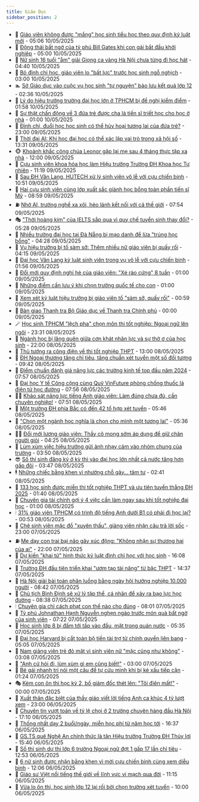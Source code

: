 ```yaml
---
title: Giáo Dục
sidebar_position: 2
---
```


<!-- dantri-giao-duc:START -->
- 🤡 [Giáo viên không được &quot;mắng&quot; học sinh tiểu học theo quy định kỷ luật mới](https://dantri.com.vn/giao-duc/giao-vien-khong-duoc-mang-hoc-sinh-tieu-hoc-theo-quy-dinh-ky-luat-moi-20250510113556074.htm) - 05:06 10/05/2025
- 🗽 [Động thái bất ngờ của tỷ phú Bill Gates khi con gái bắt đầu khởi nghiệp](https://dantri.com.vn/giao-duc/dong-thai-bat-ngo-cua-ty-phu-bill-gates-khi-con-gai-bat-dau-khoi-nghiep-20250508181128228.htm) - 05:00 10/05/2025
- 🚦 [Nữ sinh 16 tuổi &quot;ẵm&quot; giải Giọng ca vàng Hà Nội chưa từng đi học hát](https://dantri.com.vn/giao-duc/nu-sinh-16-tuoi-am-giai-giong-ca-vang-ha-noi-chua-tung-di-hoc-hat-20250509231422733.htm) - 04:40 10/05/2025
- 🌋 [Bỏ đình chỉ học, giáo viên lo &quot;bất lực&quot; trước học sinh ngỗ nghịch](https://dantri.com.vn/giao-duc/bo-dinh-chi-hoc-giao-vien-lo-bat-luc-truoc-hoc-sinh-ngo-nghich-20250509213547976.htm) - 03:00 10/05/2025
- 🏊 [Sở Giáo dục vào cuộc vụ học sinh &quot;tự nguyện&quot; bảo lưu kết quả lớp 12](https://dantri.com.vn/giao-duc/so-giao-duc-vao-cuoc-vu-hoc-sinh-tu-nguyen-bao-luu-ket-qua-lop-12-20250509183022403.htm) - 02:36 10/05/2025
- 🎃 [Lý do hiệu trưởng trường đại học lớn ở TPHCM bị đề nghị kiểm điểm](https://dantri.com.vn/giao-duc/ly-do-hieu-truong-truong-dai-hoc-lon-o-tphcm-bi-de-nghi-kiem-diem-20250510085420698.htm) - 01:58 10/05/2025
- 💄 [Sự thật chấn động về 3 đứa trẻ được cha là tiến sĩ triết học cho học ở nhà](https://dantri.com.vn/giao-duc/su-that-chan-dong-ve-3-dua-tre-duoc-cha-la-tien-si-triet-hoc-cho-hoc-o-nha-20250509135738173.htm) - 01:00 10/05/2025
- 🦅 [Đình chỉ, đuổi học học sinh có thể hủy hoại tương lai của đứa trẻ?](https://dantri.com.vn/giao-duc/dinh-chi-duoi-hoc-hoc-sinh-co-the-huy-hoai-tuong-lai-cua-dua-tre-20250509143650200.htm) - 23:00 09/05/2025
- 🚦 [Thời đại AI: Khi học đại học có thể xác lập vai trò trong xã hội số](https://dantri.com.vn/giao-duc/thoi-dai-ai-khi-hoc-dai-hoc-co-the-xac-lap-vai-tro-trong-xa-hoi-so-20250509201212643.htm) - 13:31 09/05/2025
- 🐵 [Khoảnh khắc công chúa Leonor gặp lại mẹ sau 4 tháng thực tập xa nhà](https://dantri.com.vn/giao-duc/khoanh-khac-cong-chua-leonor-gap-lai-me-sau-4-thang-thuc-tap-xa-nha-20250507224233119.htm) - 12:00 09/05/2025
- 🐘 [Cựu sinh viên khoa hóa học làm Hiệu trưởng Trường ĐH Khoa học Tự nhiên](https://dantri.com.vn/giao-duc/cuu-sinh-vien-khoa-hoa-hoc-lam-hieu-truong-truong-dh-khoa-hoc-tu-nhien-20250509180522431.htm) - 11:19 09/05/2025
- 🦏 [Sau ĐH Văn Lang, HUTECH xử lý sinh viên vô lễ với cựu chiến binh](https://dantri.com.vn/giao-duc/sau-dh-van-lang-hutech-xu-ly-sinh-vien-vo-le-voi-cuu-chien-binh-20250509145353145.htm) - 10:51 09/05/2025
- 💼 [Hai cựu sinh viên cùng lớp xuất sắc giành học bổng toàn phần tiến sĩ Mỹ](https://dantri.com.vn/giao-duc/hai-cuu-sinh-vien-cung-lop-xuat-sac-gianh-hoc-bong-toan-phan-tien-si-my-20250509155442156.htm) - 08:59 09/05/2025
- ⛽️ [Nhờ AI, trường nghề xa xôi, hẻo lánh kết nối với cả thế giới](https://dantri.com.vn/giao-duc/nho-ai-truong-nghe-xa-xoi-heo-lanh-ket-noi-voi-ca-the-gioi-20250509131922498.htm) - 07:54 09/05/2025
- 🎭 [&quot;Thời hoàng kim&quot; của IELTS sắp qua vì quy chế tuyển sinh thay đổi?](https://dantri.com.vn/giao-duc/thoi-hoang-kim-cua-ielts-sap-qua-vi-quy-che-tuyen-sinh-thay-doi-20250509120755930.htm) - 05:28 09/05/2025
- 🎃 [Nhiều trường đại học tại Đà Nẵng bị mạo danh để lừa &quot;trúng học bổng&quot;](https://dantri.com.vn/giao-duc/nhieu-truong-dai-hoc-tai-da-nang-bi-mao-danh-de-lua-trung-hoc-bong-20250509104334434.htm) - 04:28 09/05/2025
- 🚀 [Vụ hiệu trưởng bị tố sàm sỡ: Thêm nhiều nữ giáo viên bị quấy rối](https://dantri.com.vn/giao-duc/vu-hieu-truong-bi-to-sam-so-them-nhieu-nu-giao-vien-bi-quay-roi-20250509100058545.htm) - 04:15 09/05/2025
- 👀 [Đại học Văn Lang kỷ luật sinh viên trong vụ vô lễ với cựu chiến binh](https://dantri.com.vn/giao-duc/dai-hoc-van-lang-ky-luat-sinh-vien-trong-vu-vo-le-voi-cuu-chien-binh-20250509085456577.htm) - 01:56 09/05/2025
- 🌝 [Đổi mới quy định nghỉ hè của giáo viên: &quot;Xé rào cứng&quot; 8 tuần](https://dantri.com.vn/giao-duc/doi-moi-quy-dinh-nghi-he-cua-giao-vien-xe-rao-cung-8-tuan-20250509074114673.htm) - 01:00 09/05/2025
- 🤗 [Những điểm cần lưu ý khi chọn trường quốc tế cho con](https://dantri.com.vn/giao-duc/nhung-diem-can-luu-y-khi-chon-truong-quoc-te-cho-con-20250508171544739.htm) - 01:00 09/05/2025
- 🦄 [Xem xét kỷ luật hiệu trưởng bị giáo viên tố &quot;sàm sỡ, quấy rối&quot;](https://dantri.com.vn/giao-duc/xem-xet-ky-luat-hieu-truong-bi-giao-vien-to-sam-so-quay-roi-20250508194121113.htm) - 00:59 09/05/2025
- 🦍 [Bàn giao Thanh tra Bộ Giáo dục về Thanh tra Chính phủ](https://dantri.com.vn/giao-duc/ban-giao-thanh-tra-bo-giao-duc-ve-thanh-tra-chinh-phu-20250509004059995.htm) - 00:00 09/05/2025
- 🪄 [Học sinh TPHCM &quot;lệch pha&quot; chọn môn thi tốt nghiệp: Ngoại ngữ lên ngôi](https://dantri.com.vn/giao-duc/hoc-sinh-tphcm-lech-pha-chon-mon-thi-tot-nghiep-ngoai-ngu-len-ngoi-20250509061928205.htm) - 23:31 08/05/2025
- 🦆 [Ngành học bị lãng quên giữa cơn khát nhân lực và sự thờ ơ của học sinh](https://dantri.com.vn/giao-duc/nganh-hoc-bi-lang-quen-giua-con-khat-nhan-luc-va-su-tho-o-cua-hoc-sinh-20250508183247528.htm) - 22:00 08/05/2025
- 🚀 [Thủ tướng ra công điện về thi tốt nghiệp THPT](https://dantri.com.vn/giao-duc/thu-tuong-ra-cong-dien-ve-thi-tot-nghiep-thpt-20250508195516578.htm) - 13:00 08/05/2025
- 🦒 [ĐH Ngoại thương tăng chỉ tiêu, tăng chuẩn xét tuyển một số đối tượng](https://dantri.com.vn/giao-duc/dh-ngoai-thuong-tang-chi-tieu-tang-chuan-xet-tuyen-mot-so-doi-tuong-20250508132213106.htm) - 09:42 08/05/2025
- 🤡 [Điểm chuẩn đánh giá năng lực các trường kinh tế top đầu năm 2024](https://dantri.com.vn/giao-duc/diem-chuan-danh-gia-nang-luc-cac-truong-kinh-te-top-dau-nam-2024-20250508103233046.htm) - 07:57 08/05/2025
- 🤔 [Đại học Y tế Công cộng cùng Quỹ VinFuture phòng chống thuốc lá điện tử học đường](https://dantri.com.vn/giao-duc/dai-hoc-y-te-cong-cong-cung-quy-vinfuture-phong-chong-thuoc-la-dien-tu-hoc-duong-20250508144818127.htm) - 07:56 08/05/2025
- 🧑‍💻 [Khảo sát năng lực tiếng Anh giáo viên: Làm đúng chưa đủ, cần chuyên nghiệp!](https://dantri.com.vn/tam-diem/khao-sat-nang-luc-tieng-anh-giao-vien-lam-dung-chua-du-can-chuyen-nghiep-20250507195644601.htm) - 07:51 08/05/2025
- 🤡 [Một trường ĐH phía Bắc có đến 42 tổ hợp xét tuyển](https://dantri.com.vn/giao-duc/mot-truong-dh-phia-bac-co-den-42-to-hop-xet-tuyen-20250508124330639.htm) - 05:46 08/05/2025
- 🧠 [&quot;Chọn một ngành học nghĩa là chọn cho mình một tương lai&quot;](https://dantri.com.vn/giao-duc/chon-mot-nganh-hoc-nghia-la-chon-cho-minh-mot-tuong-lai-20250508123214507.htm) - 05:36 08/05/2025
- 🧑‍💻 [Đổi mới lương giáo viên: Thầy cô mong sớm áp dụng để giữ chân người giỏi](https://dantri.com.vn/giao-duc/doi-moi-luong-giao-vien-thay-co-mong-som-ap-dung-de-giu-chan-nguoi-gioi-20250508101453860.htm) - 04:25 08/05/2025
- 🧠 [Lùm xùm việc hiệu trưởng gửi ảnh nhạy cảm vào nhóm chung của trường](https://dantri.com.vn/giao-duc/lum-xum-viec-hieu-truong-gui-anh-nhay-cam-vao-nhom-chung-cua-truong-20250508102039709.htm) - 03:50 08/05/2025
- 😎 [Số thí sinh đăng ký ở kỳ thi vào đại học lớn nhất cả nước tăng hơn gấp đôi](https://dantri.com.vn/giao-duc/so-thi-sinh-dang-ky-o-ky-thi-vao-dai-hoc-lon-nhat-ca-nuoc-tang-hon-gap-doi-20250508095531958.htm) - 03:47 08/05/2025
- 🕴 [Những chiếc bằng khen vì nhường chỗ gây… tâm tư](https://dantri.com.vn/giao-duc/nhung-chiec-bang-khen-vi-nhuong-cho-gay-tam-tu-20250508092034800.htm) - 02:41 08/05/2025
- 🧠 [133 học sinh được miễn thi tốt nghiệp THPT và ưu tiên tuyển thẳng ĐH 2025](https://dantri.com.vn/giao-duc/133-hoc-sinh-duoc-mien-thi-tot-nghiep-thpt-va-uu-tien-tuyen-thang-dh-2025-20250507233748360.htm) - 01:40 08/05/2025
- 🚀 [Chuyên gia tài chính gợi ý 4 việc cần làm ngay sau khi tốt nghiệp đại học](https://dantri.com.vn/giao-duc/chuyen-gia-tai-chinh-goi-y-4-viec-can-lam-ngay-sau-khi-tot-nghiep-dai-hoc-20250507153717344.htm) - 01:00 08/05/2025
- 🕯 [31% giáo viên TPHCM có trình độ tiếng Anh dưới B1 có phải đi học lại?](https://dantri.com.vn/giao-duc/31-giao-vien-tphcm-co-trinh-do-tieng-anh-duoi-b1-co-phai-di-hoc-lai-20250507234605141.htm) - 00:53 08/05/2025
- 🧰 [Chê sinh viên mặc đồ &quot;xuyên thấu&quot;, giảng viên nhận câu trả lời sốc](https://dantri.com.vn/giao-duc/che-sinh-vien-mac-do-xuyen-thau-giang-vien-nhan-cau-tra-loi-soc-20250507101251690.htm) - 23:00 07/05/2025
- ⛽️ [Mẹ dạy con trai bại não gây xúc động: &quot;Không nhận sự thương hại của ai&quot;](https://dantri.com.vn/giao-duc/me-day-con-trai-bai-nao-gay-xuc-dong-khong-nhan-su-thuong-hai-cua-ai-20250506125435467.htm) - 22:00 07/05/2025
- 🤖 [Dự kiến &quot;khai tử&quot; hình thức kỷ luật đình chỉ học với học sinh](https://dantri.com.vn/giao-duc/du-kien-khai-tu-hinh-thuc-ky-luat-dinh-chi-hoc-voi-hoc-sinh-20250507225903985.htm) - 16:08 07/05/2025
- 🦍 [Trường ĐH đầu tiên triển khai &quot;ươm tạo tài năng&quot; từ bậc THPT](https://dantri.com.vn/giao-duc/truong-dh-dau-tien-trien-khai-uom-tao-tai-nang-tu-bac-thpt-20250507213652635.htm) - 14:37 07/05/2025
- 🐘 [Hà Nội giải bài toán phân luồng bằng ngày hội hướng nghiệp 10.000 người](https://dantri.com.vn/giao-duc/ha-noi-giai-bai-toan-phan-luong-bang-ngay-hoi-huong-nghiep-10000-nguoi-20250507153744603.htm) - 08:42 07/05/2025
- 🌊 [Chủ tịch Bình Định sẽ xử lý tập thể, cá nhân để xảy ra bạo lực học đường](https://dantri.com.vn/giao-duc/chu-tich-binh-dinh-se-xu-ly-tap-the-ca-nhan-de-xay-ra-bao-luc-hoc-duong-20250507150345110.htm) - 08:38 07/05/2025
- 🕯 [Chuyên gia chỉ cách phạt con thế nào cho đúng](https://dantri.com.vn/giao-duc/chuyen-gia-chi-cach-phat-con-the-nao-cho-dung-20250503220359788.htm) - 08:01 07/05/2025
- 🐎 [Tỷ phú Johnathan Hạnh Nguyễn nghẹn ngào trước món quà bất ngờ của sinh viên](https://dantri.com.vn/giao-duc/ty-phu-johnathan-hanh-nguyen-nghen-ngao-truoc-mon-qua-bat-ngo-cua-sinh-vien-20250507140916293.htm) - 07:22 07/05/2025
- 🐻 [Học sinh lớp 8 bị đấm tới tấp vào đầu, mặt trong quán nước](https://dantri.com.vn/giao-duc/hoc-sinh-lop-8-bi-dam-toi-tap-vao-dau-mat-trong-quan-nuoc-20250507115613502.htm) - 05:35 07/05/2025
- 🐎 [Đại học Harvard bị cắt toàn bộ tiền tài trợ từ chính quyền liên bang](https://dantri.com.vn/giao-duc/dai-hoc-harvard-bi-cat-toan-bo-tien-tai-tro-tu-chinh-quyen-lien-bang-20250507112408058.htm) - 05:05 07/05/2025
- 🫣 [Nam giảng viên trẻ đỏ mặt vì sinh viên nữ &quot;mặc cũng như không&quot;](https://dantri.com.vn/giao-duc/nam-giang-vien-tre-do-mat-vi-sinh-vien-nu-mac-cung-nhu-khong-20250506221854308.htm) - 03:08 07/05/2025
- 🤭 [&quot;Anh cứ hỏi đi, lùm xùm gì em cũng biết!&quot;](https://dantri.com.vn/giao-duc/anh-cu-hoi-di-lum-xum-gi-em-cung-biet-20250502200634894.htm) - 03:00 07/05/2025
- 🥳 [Bé gái nhanh trí nói một câu để tự cứu mình khi bị kẻ xấu tiếp cận](https://dantri.com.vn/giao-duc/be-gai-nhanh-tri-noi-mot-cau-de-tu-cuu-minh-khi-bi-ke-xau-tiep-can-20250506094101249.htm) - 01:24 07/05/2025
- 🎭 [Kèm con ôn thi học kỳ 2, bố giám đốc thét lên: &quot;Tôi điên mất!&quot;](https://dantri.com.vn/giao-duc/kem-con-on-thi-hoc-ky-2-bo-giam-doc-thet-len-toi-dien-mat-20250506093246471.htm) - 00:00 07/05/2025
- 🥸 [Xuất thân đặc biệt của thầy giáo viết lời tiếng Anh ca khúc 4 tỷ lượt xem](https://dantri.com.vn/giao-duc/xuat-than-dac-biet-cua-thay-giao-viet-loi-tieng-anh-ca-khuc-4-ty-luot-xem-20250506162208461.htm) - 23:00 06/05/2025
- 🦣 [Chuyên tin vượt toán về tỷ lệ chọi ở 2 trường chuyên hàng đầu Hà Nội](https://dantri.com.vn/giao-duc/chuyen-tin-vuot-toan-ve-ty-le-choi-o-2-truong-chuyen-hang-dau-ha-noi-20250506201805778.htm) - 17:10 06/05/2025
- 🤔 [Thống nhất dạy 2 buổi/ngày, miễn học phí từ năm học tới](https://dantri.com.vn/giao-duc/thong-nhat-day-2-buoingay-mien-hoc-phi-tu-nam-hoc-toi-20250506233208343.htm) - 16:37 06/05/2025
- 🦣 [GS.TS quê Nghệ An chính thức là tân Hiệu trưởng Trường ĐH Thủy lợi](https://dantri.com.vn/giao-duc/gsts-que-nghe-an-chinh-thuc-la-tan-hieu-truong-truong-dh-thuy-loi-20250506221933536.htm) - 15:40 06/05/2025
- 🐲 [Số thí sinh dự thi lớp 6 trường Ngoại ngữ đợt 1 gấp 17 lần chỉ tiêu](https://dantri.com.vn/giao-duc/so-thi-sinh-du-thi-lop-6-truong-ngoai-ngu-dot-1-gap-17-lan-chi-tieu-20250506194721761.htm) - 12:53 06/05/2025
- 🔭 [6 nữ sinh được nhận bằng khen vì mời cựu chiến binh cùng xem diễu binh](https://dantri.com.vn/giao-duc/6-nu-sinh-duoc-nhan-bang-khen-vi-moi-cuu-chien-binh-cung-xem-dieu-binh-20250506172926882.htm) - 12:06 06/05/2025
- 🥷 [Giáo sư Việt nổi tiếng thế giới về lĩnh vực vi mạch qua đời](https://dantri.com.vn/giao-duc/giao-su-viet-noi-tieng-the-gioi-ve-linh-vuc-vi-mach-qua-doi-20250506180751296.htm) - 11:15 06/05/2025
- 🎊 [Vừa lo ôn thi, học sinh lớp 12 lại rối bời chọn trường xét tuyển](https://dantri.com.vn/giao-duc/vua-lo-on-thi-hoc-sinh-lop-12-lai-roi-boi-chon-truong-xet-tuyen-20250501180555900.htm) - 10:00 06/05/2025<!-- dantri-giao-duc:END -->
